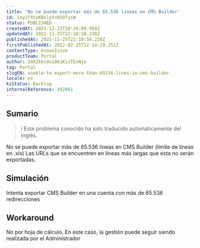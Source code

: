 ```yaml
---
title: 'No se puede exportar más de 65.536 líneas en CMS Builder'
id: 1ayifXtoKBxlyVsN5OTysW
status: PUBLISHED
createdAt: 2021-12-22T20:26:09.950Z
updatedAt: 2022-11-25T22:10:50.220Z
publishedAt: 2022-11-25T22:10:50.220Z
firstPublishedAt: 2022-02-25T12:14:29.251Z
contentType: knownIssue
productTeam: Portal
author: 2mXZkbi0oi061KicTExNjo
tag: Portal
slugEN: unable-to-export-more-than-65536-lines-in-cms-builder
locale: es
kiStatus: Backlog
internalReference: 492861
---
```


## Sumario

>ℹ️ Este problema conocido ha sido traducido automáticamente del inglés.


No se puede exportar más de 65.536 líneas en CMS Builder (límite de líneas en .xls)
Las URLs que se encuentren en líneas más largas que esta no serán exportadas.



## Simulación


Intenta exportar CMS Builder en una cuenta con más de 65.536 redirecciones



## Workaround


No por hoja de cálculo. En este caso, la gestión puede seguir siendo realizada por el Administrador

